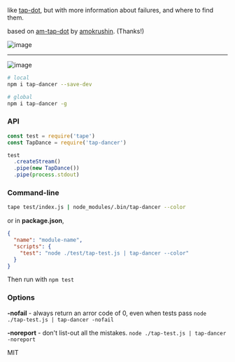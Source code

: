 like [tap-dot](https://github.com/scottcorgan/tap-dot), but with more information about failures, and where to find them.

based on [am-tap-dot](http://github.com/amokrushin/am-tap-dot) by [amokrushin](https://github.com/amokrushin). (Thanks!)

![image](https://user-images.githubusercontent.com/399657/39227440-9716c02a-4826-11e8-872e-4c1ad674446e.png)

---

![image](https://user-images.githubusercontent.com/399657/39227411-7038874a-4826-11e8-8907-de7fbf68ec05.png)

```bash
# local
npm i tap-dancer --save-dev

# global
npm i tap-dancer -g
```

### API

```js
const test = require('tape')
const TapDance = require('tap-dancer')

test
  .createStream()
  .pipe(new TapDance())
  .pipe(process.stdout)
```

### Command-line

```bash
tape test/index.js | node_modules/.bin/tap-dancer --color
```

or in **package.json**,

```json
{
  "name": "module-name",
  "scripts": {
    "test": "node ./test/tap-test.js | tap-dancer --color"
  }
}
```

Then run with `npm test`

### Options
**-nofail** - always return an arror code of 0, even when tests pass
`node ./tap-test.js | tap-dancer -nofail`

**-noreport** - don't list-out all the mistakes.
`node ./tap-test.js | tap-dancer -noreport`

MIT
